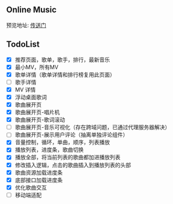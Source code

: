## Online Music

预览地址: [传送门](https://www.gausszhou.top/online-music/)  
 
## TodoList

- [x] 推荐页面，歌单，歌手，排行，最新音乐
- [x] 最小MV，所有MV
- [x] 歌单详情（歌单详情和排行榜复用此页面）
- [ ] 歌手详情
- [x] MV 详情
- [x] 浮动桌面歌词
- [x] 歌曲展开页
- [x] 歌曲展开页-唱片机
- [x] 歌曲展开页-歌词滚动
- [ ] 歌曲展开页-音乐可视化（存在跨域问题，已通过代理服务器解决）
- [ ] 歌曲展开页-展示用户评论（抽离单独评论组件）
- [x] 音量控制，循环，单曲，顺序，列表播放
- [x] 播放列表，进度条，歌曲切换
- [x] 播放全部，将当前列表的歌曲都加进播放列表
- [x] 修改插入逻辑，点击的歌曲插入到播放列表的头部
- [x] 歌曲资源加载进度条
- [x] 底部接口加载进度条
- [x] 优化歌曲交互
- [ ] 移动端适配
